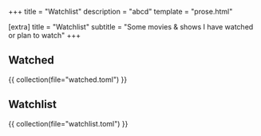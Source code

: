 +++
title = "Watchlist"
description = "abcd"
template = "prose.html"

[extra]
title = "Watchlist"
subtitle = "Some movies & shows I have watched or plan to watch"
+++
## Watched

{{ collection(file="watched.toml") }}

## Watchlist

{{ collection(file="watchlist.toml") }}
